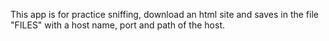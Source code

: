 This app is for practice sniffing, download an html site and saves in the file "FILES" with a host name, port and path of the host.
